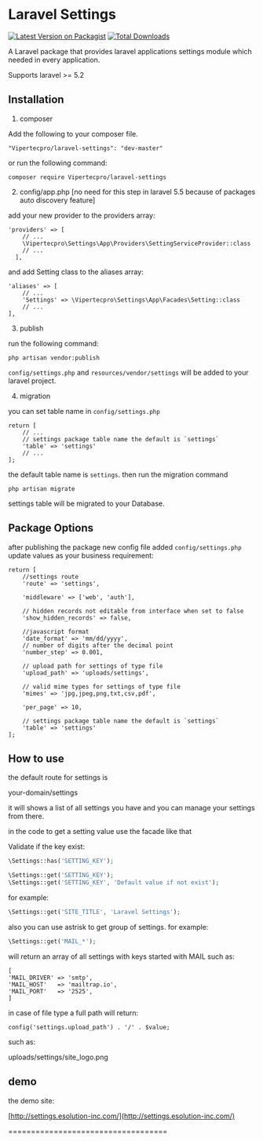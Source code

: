 # Laravel Settings

[![Latest Version on Packagist](https://img.shields.io/packagist/v/Vipertecpro/laravel-settings.svg?style=flat-square)](https://packagist.org/packages/Vipertecpro/laravel-settings)
[![Total Downloads](https://img.shields.io/packagist/dt/Vipertecpro/laravel-settings.svg?style=flat-square)](https://packagist.org/packages/Vipertecpro/laravel-settings)

A Laravel package that provides laravel applications settings module which needed in every application.

Supports laravel >= 5.2

## Installation

1) composer

Add the following to your composer file.

`
"Vipertecpro/laravel-settings": "dev-master"
`

or run the following command:
```
composer require Vipertecpro/laravel-settings
```

2) config/app.php [no need for this step in laravel 5.5 because of packages auto discovery feature]

add your new provider to the providers array:

```
'providers' => [
    // ...
   	\Vipertecpro\Settings\App\Providers\SettingServiceProvider::class
    // ...
  ],
```
  
  and add Setting class to the aliases array:
  
```
'aliases' => [
	// ...
	'Settings' => \Vipertecpro\Settings\App\Facades\Setting::class
    // ...
],
```

3) publish

run the following command:
```
php artisan vendor:publish
```
`config/settings.php` and `resources/vendor/settings` will be added to your laravel project.

4) migration

you can set table name in `config/settings.php`
```
return [
	// ...
	// settings package table name the default is `settings`
    'table' => 'settings'
    // ...
];
```

the default table name is `settings`. then run the migration command

```
php artisan migrate
```
settings table will be migrated to your Database.

## Package Options

after publishing the package new config file added `config/settings.php` update values as your business requirement:
```
return [
    //settings route
    'route' => 'settings',

    'middleware' => ['web', 'auth'],

    // hidden records not editable from interface when set to false
    'show_hidden_records' => false,

    //javascript format
    'date_format' => 'mm/dd/yyyy',
    // number of digits after the decimal point
    'number_step' => 0.001,

    // upload path for settings of type file
    'upload_path' => 'uploads/settings',

    // valid mime types for settings of type file
    'mimes' => 'jpg,jpeg,png,txt,csv,pdf',

    'per_page' => 10,

    // settings package table name the default is `settings`
    'table' => 'settings'
];
```

## How to use

the default route for settings is

your-domain/settings

it will shows a list of all settings you have and you can manage your settings from there.

in the code to get a setting value use the facade like that

Validate if the key exist:

```php
\Settings::has('SETTING_KEY');
```

```php
\Settings::get('SETTING_KEY');
\Settings::get('SETTING_KEY', 'Default value if not exist');
```
for example:
```php
\Settings::get('SITE_TITLE', 'Laravel Settings');
```

also you can use astrisk to get group of settings.
for example:
```php
\Settings::get('MAIL_*');
```
will return an array of all settings with keys started with MAIL such as:
```
[
'MAIL_DRIVER' => 'smtp',
'MAIL_HOST'   => 'mailtrap.io',
'MAIL_PORT'   => '2525',
]
```
in case of file type a full path will return:
```
config('settings.upload_path') . '/' . $value;
```
such as: 

uploads/settings/site_logo.png

## demo

the demo site:

[http://settings.esolution-inc.com/](http://settings.esolution-inc.com/)

===================================
